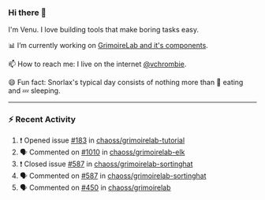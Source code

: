 ### Hi there 👋

I'm Venu. I love building tools that make boring tasks easy.

📊 I’m currently working on [GrimoireLab and it's components](https://chaoss.github.io/grimoirelab).

📫 How to reach me: I live on the internet [@vchrombie](https://www.google.co.in/search?q=vchrombie).

😄 Fun fact: Snorlax's typical day consists of nothing more than :doughnut: eating and :zzz: sleeping.

---

### :zap: Recent Activity

<!--START_SECTION:activity-->
1. ❗️ Opened issue [#183](https://github.com/chaoss/grimoirelab-tutorial/issues/183) in [chaoss/grimoirelab-tutorial](https://github.com/chaoss/grimoirelab-tutorial)
2. 🗣 Commented on [#1010](https://github.com/chaoss/grimoirelab-elk/issues/1010) in [chaoss/grimoirelab-elk](https://github.com/chaoss/grimoirelab-elk)
3. ❗️ Closed issue [#587](https://github.com/chaoss/grimoirelab-sortinghat/issues/587) in [chaoss/grimoirelab-sortinghat](https://github.com/chaoss/grimoirelab-sortinghat)
4. 🗣 Commented on [#587](https://github.com/chaoss/grimoirelab-sortinghat/issues/587) in [chaoss/grimoirelab-sortinghat](https://github.com/chaoss/grimoirelab-sortinghat)
5. 🗣 Commented on [#450](https://github.com/chaoss/grimoirelab/issues/450) in [chaoss/grimoirelab](https://github.com/chaoss/grimoirelab)
<!--END_SECTION:activity-->

<!--
**vchrombie/vchrombie** is a ✨ _special_ ✨ repository because its `README.md` (this file) appears on your GitHub profile.

Here are some ideas to get you started:

- 🔭 I’m currently working on ...
- 🌱 I’m currently learning ...
- 👯 I’m looking to collaborate on ...
- 🤔 I’m looking for help with ...
- 💬 Ask me about ...
- 📫 How to reach me: ...
- 😄 Pronouns: ...
- ⚡ Fun fact: ...
-->
